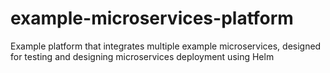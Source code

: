 # example-microservices-platform
Example platform that integrates multiple example microservices, designed for testing and designing microservices deployment using Helm
